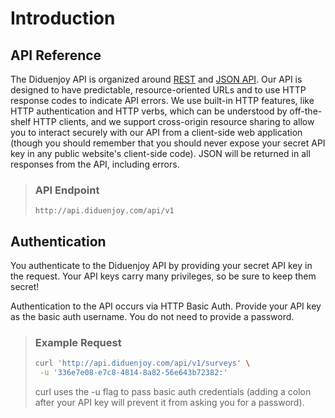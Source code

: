 # Introduction

## API Reference

The Diduenjoy API is organized around [REST](https://en.wikipedia.org/wiki/Representational_state_transfer) and [JSON API](http://jsonapi.org/).
Our API is designed to have predictable, resource-oriented URLs and to use HTTP response codes to indicate API errors. We use built-in HTTP features, like HTTP authentication and HTTP verbs, which can be understood by off-the-shelf HTTP clients, and we support cross-origin resource sharing to allow you to interact securely with our API from a client-side web application (though you should remember that you should never expose your secret API key in any public website's client-side code). JSON will be returned in all responses from the API, including errors.

> ### API Endpoint
> 
> ``` http://api.diduenjoy.com/api/v1 ```

## Authentication

You authenticate to the Diduenjoy API by providing your secret API key in the request.
Your API keys carry many privileges, so be sure to keep them secret!

Authentication to the API occurs via HTTP Basic Auth. Provide your API key as the basic auth username. You do not need to provide a password.

> ### Example Request
> 
> ```bash
> curl 'http://api.diduenjoy.com/api/v1/surveys' \
>  -u '336e7e08-e7c8-4814-8a82-56e643b72382:'
>  ```
> 
> curl uses the -u flag to pass basic auth credentials (adding a colon after your API key will prevent it from asking you for a password).
